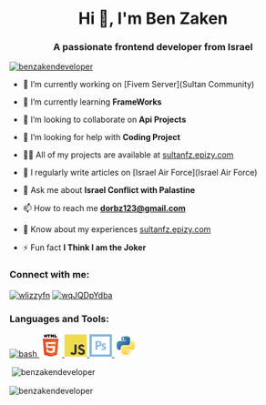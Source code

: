<h1 align="center">Hi 👋, I'm Ben Zaken</h1>
<h3 align="center">A passionate frontend developer from Israel</h3>

<p align="left"> <a href="https://github.com/ryo-ma/github-profile-trophy"><img src="https://github-profile-trophy.vercel.app/?username=benzakendeveloper" alt="benzakendeveloper" /></a> </p>

- 🔭 I’m currently working on [Fivem Server](Sultan Community)

- 🌱 I’m currently learning **FrameWorks**

- 👯 I’m looking to collaborate on **Api Projects**

- 🤝 I’m looking for help with **Coding Project**

- 👨‍💻 All of my projects are available at [sultanfz.epizy.com](sultanfz.epizy.com)

- 📝 I regularly write articles on [Israel Air Force](Israel Air Force)

- 💬 Ask me about **Israel Conflict with Palastine**

- 📫 How to reach me **dorbz123@gmail.com**

- 📄 Know about my experiences [sultanfz.epizy.com](sultanfz.epizy.com)

- ⚡ Fun fact **I Think I am the Joker**

<h3 align="left">Connect with me:</h3>
<p align="left">
<a href="https://www.youtube.com/c/wlizzyfn" target="blank"><img align="center" src="https://raw.githubusercontent.com/rahuldkjain/github-profile-readme-generator/master/src/images/icons/Social/youtube.svg" alt="wlizzyfn" height="30" width="40" /></a>
<a href="https://discord.gg/wqJQDpYdba" target="blank"><img align="center" src="https://raw.githubusercontent.com/rahuldkjain/github-profile-readme-generator/master/src/images/icons/Social/discord.svg" alt="wqJQDpYdba" height="30" width="40" /></a>
</p>

<h3 align="left">Languages and Tools:</h3>
<p align="left"> <a href="https://www.gnu.org/software/bash/" target="_blank" rel="noreferrer"> <img src="https://www.vectorlogo.zone/logos/gnu_bash/gnu_bash-icon.svg" alt="bash" width="40" height="40"/> </a> <a href="https://www.w3.org/html/" target="_blank" rel="noreferrer"> <img src="https://raw.githubusercontent.com/devicons/devicon/master/icons/html5/html5-original-wordmark.svg" alt="html5" width="40" height="40"/> </a> <a href="https://developer.mozilla.org/en-US/docs/Web/JavaScript" target="_blank" rel="noreferrer"> <img src="https://raw.githubusercontent.com/devicons/devicon/master/icons/javascript/javascript-original.svg" alt="javascript" width="40" height="40"/> </a> <a href="https://www.photoshop.com/en" target="_blank" rel="noreferrer"> <img src="https://raw.githubusercontent.com/devicons/devicon/master/icons/photoshop/photoshop-line.svg" alt="photoshop" width="40" height="40"/> </a> <a href="https://www.python.org" target="_blank" rel="noreferrer"> <img src="https://raw.githubusercontent.com/devicons/devicon/master/icons/python/python-original.svg" alt="python" width="40" height="40"/> </a> </p>

<p>&nbsp;<img align="center" src="https://github-readme-stats.vercel.app/api?username=benzakendeveloper&show_icons=true&locale=en" alt="benzakendeveloper" /></p>

<p><img align="center" src="https://github-readme-streak-stats.herokuapp.com/?user=benzakendeveloper&" alt="benzakendeveloper" /></p>
